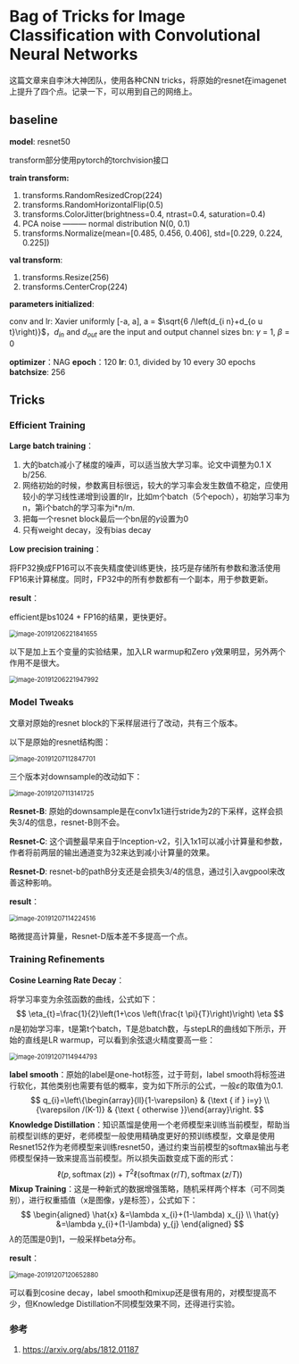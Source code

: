 # Bag of Tricks for Image Classification with Convolutional Neural Networks

这篇文章来自李沐大神团队，使用各种CNN tricks，将原始的resnet在imagenet上提升了四个点。记录一下，可以用到自己的网络上。

## baseline

**model**: resnet50

transform部分使用pytorch的torchvision接口

**train transform:**

1. transforms.RandomResizedCrop(224)
2. transforms.RandomHorizontalFlip(0.5)
3. transforms.ColorJitter(brightness=0.4, ntrast=0.4, saturation=0.4)
4. PCA noise ——— normal distribution N(0, 0.1)
5. transforms.Normalize(mean=[0.485, 0.456, 0.406], std=[0.229, 0.224, 0.225])

**val transform**: 

1. transforms.Resize(256)
2. transforms.CenterCrop(224)

**parameters initialized**: 

conv and lr: Xavier uniformly [-a, a], a = $\sqrt{6 /\left(d_{i n}+d_{o u t}\right)}$，$d_{in}$ and $d_{out}$ are the input and output channel sizes
bn: $\gamma$ = 1, $\beta$ = 0

**optimizer**：NAG
**epoch**：120
**lr**: 0.1, divided by 10 every 30 epochs
**batchsize**: 256

## Tricks

### Efficient Training

**Large batch training**：

1. 大的batch减小了梯度的噪声，可以适当放大学习率。论文中调整为0.1 X b/256.
2. 网络初始的时候，参数离目标很远，较大的学习率会发生数值不稳定，应使用较小的学习线性递增到设置的lr，比如m个batch（5个epoch），初始学习率为n，第i个batch的学习率为i*n/m.
3. 把每一个resnet block最后一个bn层的$\gamma$设置为0
4. 只有weight decay，没有bias decay

**Low precision training**：

将FP32换成FP16可以不丧失精度使训练更快，技巧是存储所有参数和激活使用FP16来计算梯度。同时，FP32中的所有参数都有一个副本，用于参数更新。

**result**：

efficient是bs1024 + FP16的结果，更快更好。

<img src="assets/image-20191206221841655.png" alt="image-20191206221841655" style="zoom:80%;" />

以下是加上五个变量的实验结果，加入LR warmup和Zero $\gamma$效果明显，另外两个作用不是很大。

<img src="assets/image-20191206221947992.png" alt="image-20191206221947992" style="zoom:80%;" />

### Model Tweaks

文章对原始的resnet block的下采样层进行了改动，共有三个版本。

以下是原始的resnet结构图：

<img src="assets/image-20191207112847701.png" alt="image-20191207112847701" style="zoom: 80%;" />

三个版本对downsample的改动如下：

<img src="assets/image-20191207113141725.png" alt="image-20191207113141725" style="zoom:80%;" />

**Resnet-B**: 原始的downsample是在conv1x1进行stride为2的下采样，这样会损失3/4的信息，resnet-B则不会。

**Resnet-C**: 这个调整最早来自于Inception-v2，引入1x1可以减小计算量和参数，作者将前两层的输出通道变为32来达到减小计算量的效果。

**Resnet-D**: resnet-b的pathB分支还是会损失3/4的信息，通过引入avgpool来改善这种影响。

**result**：

<img src="assets/image-20191207114224516.png" alt="image-20191207114224516" style="zoom:80%;" />

略微提高计算量，Resnet-D版本差不多提高一个点。

### Training Refinements

**Cosine Learning Rate Decay**：

将学习率变为余弦函数的曲线，公式如下：
$$
\eta_{t}=\frac{1}{2}\left(1+\cos \left(\frac{t \pi}{T}\right)\right) \eta
$$
$n$是初始学习率，t是第t个batch，T是总batch数，与stepLR的曲线如下所示，开始的直线是LR warmup，可以看到余弦退火精度要高一些：

<img src="assets/image-20191207114944793.png" alt="image-20191207114944793" style="zoom:80%;" />

**label smooth**：原始的label是one-hot标签，过于苛刻，label smooth将标签进行软化，其他类别也需要有低的概率，变为如下所示的公式，一般$\varepsilon$的取值为0.1.
$$
q_{i}=\left\{\begin{array}{ll}{1-\varepsilon} & {\text { if } i=y} \\ {\varepsilon /(K-1)} & {\text { otherwise }}\end{array}\right.
$$
**Knowledge Distillation**：知识蒸馏是使用一个老师模型来训练当前模型，帮助当前模型训练的更好，老师模型一般使用精确度更好的预训练模型，文章是使用Resnet152作为老师模型来训练resnet50，通过约束当前模型的softmax输出与老师模型保持一致来提高当前模型。所以损失函数变成下面的形式：
$$
\ell(p, \operatorname{softmax}(z))+T^{2} \ell(\operatorname{softmax}(r / T), \operatorname{softmax}(z / T))
$$
**Mixup Training**：这是一种新式的数据增强策略，随机采样两个样本（可不同类别），进行权重插值（x是图像，y是标签），公式如下：
$$
\begin{aligned} \hat{x} &=\lambda x_{i}+(1-\lambda) x_{j} \\ \hat{y} &=\lambda y_{i}+(1-\lambda) y_{j} \end{aligned}
$$
$\lambda$的范围是0到1，一般采样beta分布。

**result**：

<img src="assets/image-20191207120652880.png" alt="image-20191207120652880" style="zoom:80%;" />

可以看到cosine decay，label smooth和mixup还是很有用的，对模型提高不少，但Knowledge Distillation不同模型效果不同，还得进行实验。

### 参考

1. https://arxiv.org/abs/1812.01187

